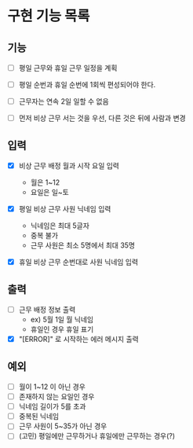 # 구현 기능 목록


## 기능

* [ ] 평일 근무와 휴일 근무 일정을 계획
* [ ] 평일 순번과 휴일 순번에 1회씩 편성되어야 한다.
* [ ] 근무자는 연속 2일 일할 수 없음
* [ ] 먼저 비상 근무 서는 것을 우선, 다른 것은 뒤에 사람과 변경


## 입력

* [x] 비상 근무 배정 월과 시작 요일 입력
  * 월은 1~12
  * 요일은 일~토
* [x] 평일 비상 근무 사원 닉네임 입력
  * 닉네임은 최대 5글자
  * 중복 불가
  * 근무 사원은 최소 5명에서 최대 35명
* [x] 휴일 비상 근무 순번대로 사원 닉네임 입력


## 출력

* [ ] 근무 배정 정보 출력
  * ex) 5월 1일 월 닉네임
  * 휴일인 경우 휴일 표기
* [x] "[ERROR]" 로 시작하는 에러 메시지 출력

## 예외

* [ ] 월이 1~12 이 아닌 경우
* [ ] 존재하지 않는 요일인 경우
* [ ] 닉네임 길이가 5를 초과
* [ ] 중복된 닉네임
* [ ] 근무 사원이 5~35가 아닌 경우
* [ ] (고민) 평일에만 근무하거나 휴일에만 근무하는 경우(?)